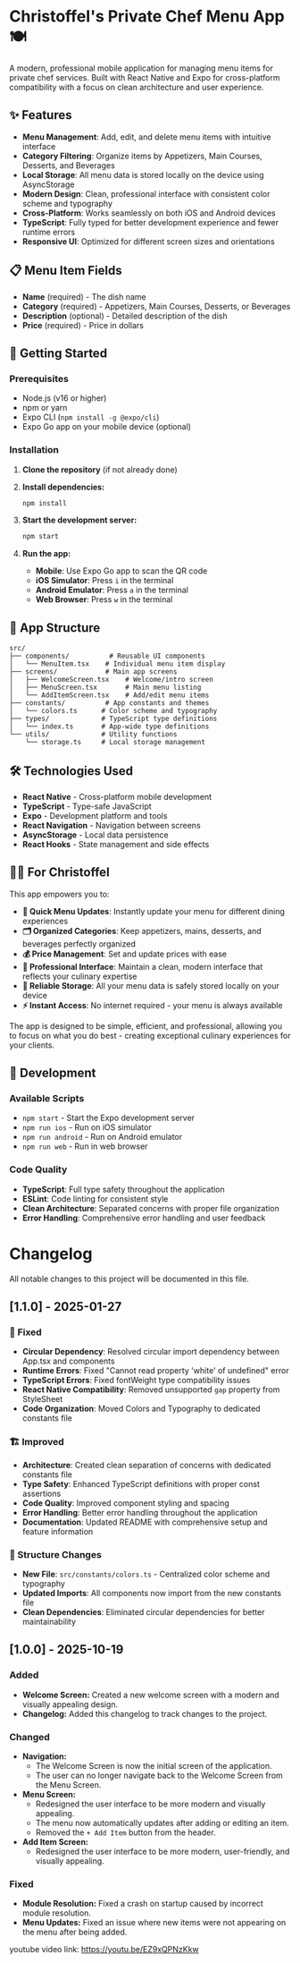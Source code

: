 # Christoffel's Private Chef Menu App 🍽️

A modern, professional mobile application for managing menu items for private chef services. Built with React Native and Expo for cross-platform compatibility with a focus on clean architecture and user experience.

## ✨ Features

- **Menu Management**: Add, edit, and delete menu items with intuitive interface
- **Category Filtering**: Organize items by Appetizers, Main Courses, Desserts, and Beverages
- **Local Storage**: All menu data is stored locally on the device using AsyncStorage
- **Modern Design**: Clean, professional interface with consistent color scheme and typography
- **Cross-Platform**: Works seamlessly on both iOS and Android devices
- **TypeScript**: Fully typed for better development experience and fewer runtime errors
- **Responsive UI**: Optimized for different screen sizes and orientations

## 📋 Menu Item Fields

- **Name** (required) - The dish name
- **Category** (required) - Appetizers, Main Courses, Desserts, or Beverages
- **Description** (optional) - Detailed description of the dish
- **Price** (required) - Price in dollars

## 🚀 Getting Started

### Prerequisites
- Node.js (v16 or higher)
- npm or yarn
- Expo CLI (`npm install -g @expo/cli`)
- Expo Go app on your mobile device (optional)

### Installation

1. **Clone the repository** (if not already done)
2. **Install dependencies:**
   ```bash
   npm install
   ```

3. **Start the development server:**
   ```bash
   npm start
   ```

4. **Run the app:**
   - **Mobile**: Use Expo Go app to scan the QR code
   - **iOS Simulator**: Press `i` in the terminal
   - **Android Emulator**: Press `a` in the terminal
   - **Web Browser**: Press `w` in the terminal

## 📱 App Structure

```
src/
├── components/          # Reusable UI components
│   └── MenuItem.tsx    # Individual menu item display
├── screens/            # Main app screens
│   ├── WelcomeScreen.tsx    # Welcome/intro screen
│   ├── MenuScreen.tsx       # Main menu listing
│   └── AddItemScreen.tsx    # Add/edit menu items
├── constants/          # App constants and themes
│   └── colors.ts      # Color scheme and typography
├── types/             # TypeScript type definitions
│   └── index.ts       # App-wide type definitions
└── utils/             # Utility functions
    └── storage.ts     # Local storage management
```

## 🛠️ Technologies Used

- **React Native** - Cross-platform mobile development
- **TypeScript** - Type-safe JavaScript
- **Expo** - Development platform and tools
- **React Navigation** - Navigation between screens
- **AsyncStorage** - Local data persistence
- **React Hooks** - State management and side effects

## 👨‍🍳 For Christoffel

This app empowers you to:

- **📝 Quick Menu Updates**: Instantly update your menu for different dining experiences
- **🗂️ Organized Categories**: Keep appetizers, mains, desserts, and beverages perfectly organized
- **💰 Price Management**: Set and update prices with ease
- **📱 Professional Interface**: Maintain a clean, modern interface that reflects your culinary expertise
- **💾 Reliable Storage**: All your menu data is safely stored locally on your device
- **⚡ Instant Access**: No internet required - your menu is always available

The app is designed to be simple, efficient, and professional, allowing you to focus on what you do best - creating exceptional culinary experiences for your clients.

## 🔧 Development

### Available Scripts

- `npm start` - Start the Expo development server
- `npm run ios` - Run on iOS simulator
- `npm run android` - Run on Android emulator
- `npm run web` - Run in web browser

### Code Quality

- **TypeScript**: Full type safety throughout the application
- **ESLint**: Code linting for consistent style
- **Clean Architecture**: Separated concerns with proper file organization
- **Error Handling**: Comprehensive error handling and user feedback


# Changelog

All notable changes to this project will be documented in this file.

## [1.1.0] - 2025-01-27

### 🔧 Fixed

- **Circular Dependency**: Resolved circular import dependency between App.tsx and components
- **Runtime Errors**: Fixed "Cannot read property 'white' of undefined" error
- **TypeScript Errors**: Fixed fontWeight type compatibility issues
- **React Native Compatibility**: Removed unsupported `gap` property from StyleSheet
- **Code Organization**: Moved Colors and Typography to dedicated constants file

### 🏗️ Improved

- **Architecture**: Created clean separation of concerns with dedicated constants file
- **Type Safety**: Enhanced TypeScript definitions with proper const assertions
- **Code Quality**: Improved component styling and spacing
- **Error Handling**: Better error handling throughout the application
- **Documentation**: Updated README with comprehensive setup and feature information

### 📁 Structure Changes

- **New File**: `src/constants/colors.ts` - Centralized color scheme and typography
- **Updated Imports**: All components now import from the new constants file
- **Clean Dependencies**: Eliminated circular dependencies for better maintainability

## [1.0.0] - 2025-10-19

### Added

- **Welcome Screen:** Created a new welcome screen with a modern and visually appealing design.
- **Changelog:** Added this changelog to track changes to the project.

### Changed

- **Navigation:**
    - The Welcome Screen is now the initial screen of the application.
    - The user can no longer navigate back to the Welcome Screen from the Menu Screen.
- **Menu Screen:**
    - Redesigned the user interface to be more modern and visually appealing.
    - The menu now automatically updates after adding or editing an item.
    - Removed the `+ Add Item` button from the header.
- **Add Item Screen:**
    - Redesigned the user interface to be more modern, user-friendly, and visually appealing.

### Fixed

- **Module Resolution:** Fixed a crash on startup caused by incorrect module resolution.
- **Menu Updates:** Fixed an issue where new items were not appearing on the menu after being added.


youtube video link: https://youtu.be/EZ9xQPNzKkw
